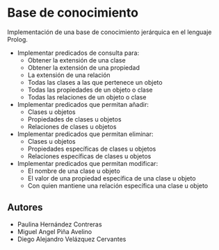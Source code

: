# Base de conocimiento

Implementación de una base de conocimiento jerárquica en el lenguaje Prolog.

* Implementar predicados de consulta para:
  * Obtener la extensión de una clase
  * Obtener la extensión de una propiedad
  * La extensión de una relación
  * Todas las clases a las que pertenece un objeto
  * Todas las propiedades de un objeto o clase
  * Todas las relaciones de un objeto o clase
* Implementar predicados que permitan añadir:
  * Clases u objetos
  * Propiedades de clases u objetos
  * Relaciones de clases u objetos
* Implementar predicados que permitan eliminar:
  * Clases u objetos
  * Propiedades específicas de clases u objetos
  * Relaciones específicas de clases u objetos
* Implementar predicados que permitan modificar:
  * El nombre de una clase u objeto
  * El valor de una propiedad específica de una clase u objeto
  * Con quien mantiene una relación específica una clase u objeto

## Autores

* Paulina Hernández Contreras
* Miguel Angel Piña Avelino
* Diego Alejandro Velázquez Cervantes
